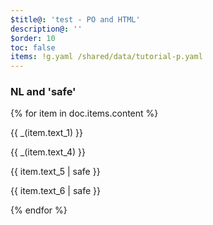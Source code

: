 ```yaml
---
$title@: 'test - PO and HTML'
description@: ''
$order: 10
toc: false
items: !g.yaml /shared/data/tutorial-p.yaml
---
```


### NL and 'safe'

{% for item in doc.items.content %}
  <div class="">
    <p class="">{{ _(item.text_1) }}</p>
    <p class="">{{ _(item.text_4) }}</p>
    <p class="">{{ item.text_5 | safe }}</p>
    <p class="">{{ item.text_6 | safe }}</p>
  </div>
{% endfor %}

